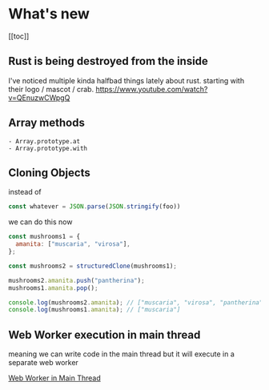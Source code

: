 # What's new
[[toc]]

## Rust is being destroyed from the inside
I've noticed multiple kinda halfbad things lately about rust. starting with their logo / mascot / crab.
https://www.youtube.com/watch?v=QEnuzwCWpgQ

## Array methods
    - Array.prototype.at
    - Array.prototype.with

## Cloning Objects
instead of 
```js
const whatever = JSON.parse(JSON.stringify(foo))
```
we can do this now
```js
const mushrooms1 = {
  amanita: ["muscaria", "virosa"],
};

const mushrooms2 = structuredClone(mushrooms1);

mushrooms2.amanita.push("pantherina");
mushrooms1.amanita.pop();

console.log(mushrooms2.amanita); // ["muscaria", "virosa", "pantherina"]
console.log(mushrooms1.amanita); // ["muscaria"]
```

## Web Worker execution in main thread
meaning we can write code in the main thread but it will execute in a separate web worker

[Web Worker in Main Thread](https://www.builder.io/blog/worker-multi-thread-JSX)